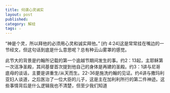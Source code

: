 ```yaml
---
title: 何谓心灵诚实
layout: post
published:
category: 解经
tags: ☆
---
```


“神是个灵，所以拜他的必须用心灵和诚实拜他。” [约 4:24]这是常常挂在嘴边的一节经文，但这句话到底是什么意思呢？总有种云山雾罩的感觉。

此节大的背景是约翰所记载的第一个逾越节期间发生的事。约2：13起，主耶稣第一次洁净圣殿，其间基督首次提到他自己的身体是再建的圣殿。约3：1讲与尼哥底母的谈话，主要是讲重生/从天而生。22-36是施洗约翰的见证。约4讲与撒玛利亚妇人谈道，之后医治了一位大臣的儿子，这是主在加利利所行的第二件神迹。这些事情背后是什么逻辑我也不清楚，但至少我们知道
